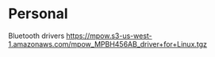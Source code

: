 # Personal

Bluetooth drivers
https://mpow.s3-us-west-1.amazonaws.com/mpow_MPBH456AB_driver+for+Linux.tgz
